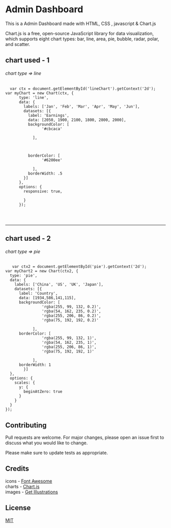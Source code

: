 # Admin Dashboard

This is a Admin Dashboard made with HTML, CSS , javascript & Chart.js

Chart.js is a free, open-source JavaScript library for data visualization, which supports eight chart types: bar, line, area, pie, bubble, radar, polar, and scatter.


## chart used - 1 

###### chart type => line
```
  var ctx = document.getElementById('lineChart').getContext('2d');
var myChart = new Chart(ctx, {
      type: 'line',
      data: {
        labels: ['Jan', 'Feb', 'Mar', 'Apr', 'May', 'Jun'],
        datasets: [{
          label: 'Earnings',
          data: [2050, 1900, 2100, 1800, 2800, 2000],
          backgroundColor: [
                '#cbcaca'

            ],
            
        
        
          borderColor: [
                '#6200ee'

            ],
          borderWidth: .5
        }]
      },
      options: {
        responsive: true,
    
        }
      });
      
      
      
```

---

## chart used - 2

###### chart type => pie

```
   var ctx2 = document.getElementById('pie').getContext('2d');
var myChart2 = new Chart(ctx2, {
  type: 'pie',
  data: {
    labels: ['China', 'US', 'UK', 'Japan'],
    datasets: [{
      label: 'Country',
      data: [1934,586,141,115],
      backgroundColor: [
                'rgba(255, 99, 132, 0.2)',
                'rgba(54, 162, 235, 0.2)',
                'rgba(255, 206, 86, 0.2)',
                'rgba(75, 192, 192, 0.2)'
               
            ],
      borderColor: [
                'rgba(255, 99, 132, 1)',
                'rgba(54, 162, 235, 1)',
                'rgba(255, 206, 86, 1)',
                'rgba(75, 192, 192, 1)'
  
            ],
      borderWidth: 1
        }]
  },
  options: {
    scales: {
      y: {
        beginAtZero: true
      }
    }
  }
});

```



## Contributing

Pull requests are welcome. For major changes, please open an issue first
to discuss what you would like to change.

Please make sure to update tests as appropriate.

## Credits

icons - [Font Awesome](https://fontawesome.com/)  
charts - [Chart.js](https://www.chartjs.org/)  
images - [Get Illustrations](https://www.getillustrations.com/
)



## License

[MIT](https://github.com/admin-dashboard/LICENSE.md/)